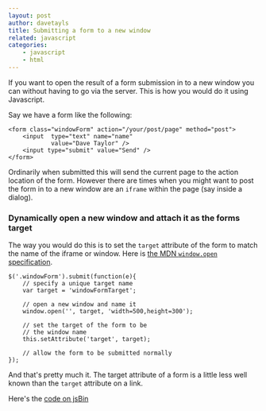```yaml
---
layout: post
author: davetayls
title: Submitting a form to a new window
related: javascript
categories:
    - javascript
    - html
---
```



If you want to open the result of a form submission in to a new window you can without having to go via the server. This is how you would do it using Javascript.

Say we have a form like the following:

	<form class="windowForm" action="/your/post/page" method="post">
		<input  type="text" name="name"
				value="Dave Taylor" />
		<input type="submit" value="Send" />
	</form>

Ordinarily when submitted this will send the current page to the action location of the form. However there are times when you might want to post the form in to a new window are an `iframe` within the page (say inside a dialog).

### Dynamically open a new window and attach it as the forms target

The way you would do this is to set the `target` attribute of the form to match the name of the iframe or window. Here is [the MDN `window.open` specification](https://developer.mozilla.org/en-US/docs/DOM/window.open).

	$('.windowForm').submit(function(e){
		// specify a unique target name
		var target = 'windowFormTarget';

		// open a new window and name it
		window.open('', target, 'width=500,height=300');

		// set the target of the form to be
		// the window name
		this.setAttribute('target', target);

		// allow the form to be submitted normally
	});

And that's pretty much it. The target attribute of a form is a little less well known than the `target` attribute on a link.

Here's the [code on jsBin](http://jsbin.com/itubak/1/edit)